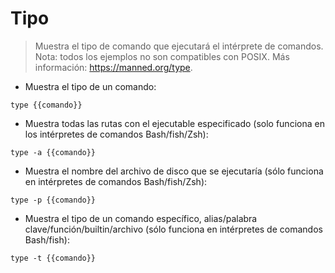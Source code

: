 # Tipo

> Muestra el tipo de comando que ejecutará el intérprete de comandos.
> Nota: todos los ejemplos no son compatibles con POSIX.
> Más información: <https://manned.org/type>.

- Muestra el tipo de un comando:

`type {{comando}}`

- Muestra todas las rutas con el ejecutable especificado (solo funciona en los intérpretes de comandos Bash/fish/Zsh):

`type -a {{comando}}`

- Muestra el nombre del archivo de disco que se ejecutaría (sólo funciona en intérpretes de comandos Bash/fish/Zsh):

`type -p {{comando}}`

- Muestra el tipo de un comando específico, alias/palabra clave/función/builtin/archivo (sólo funciona en intérpretes de comandos Bash/fish):

`type -t {{comando}}`
